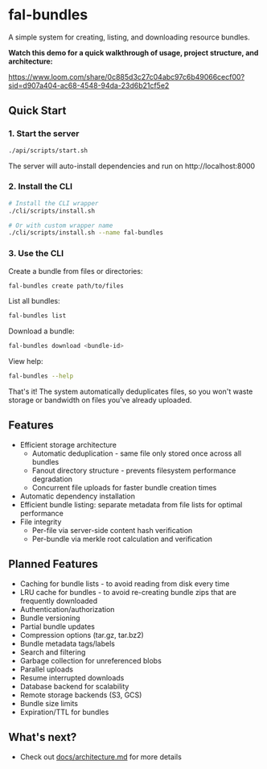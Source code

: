 # fal-bundles

A simple system for creating, listing, and downloading resource bundles.

**Watch this demo for a quick walkthrough of usage, project structure, and architecture:**

https://www.loom.com/share/0c885d3c27c04abc97c6b49066cecf00?sid=d907a404-ac68-4548-94da-23d6b21cf5e2

## Quick Start


### 1. Start the server

```bash
./api/scripts/start.sh
```

The server will auto-install dependencies and run on http://localhost:8000

### 2. Install the CLI

```bash
# Install the CLI wrapper
./cli/scripts/install.sh

# Or with custom wrapper name
./cli/scripts/install.sh --name fal-bundles
```

### 3. Use the CLI

Create a bundle from files or directories:
```bash
fal-bundles create path/to/files
```

List all bundles:
```bash
fal-bundles list
```

Download a bundle:
```bash
fal-bundles download <bundle-id>
```

View help:
```bash
fal-bundles --help
```

That's it! The system automatically deduplicates files, so you won't waste storage or bandwidth on files you've already uploaded.

## Features

- Efficient storage architecture
  - Automatic deduplication - same file only stored once across all bundles
  - Fanout directory structure - prevents filesystem performance degradation
  - Concurrent file uploads for faster bundle creation times
- Automatic dependency installation
- Efficient bundle listing: separate metadata from file lists for optimal performance
- File integrity
  - Per-file via server-side content hash verification
  - Per-bundle via merkle root calculation and verification

## Planned Features

- Caching for bundle lists - to avoid reading from disk every time
- LRU cache for bundles - to avoid re-creating bundle zips that are frequently downloaded
- Authentication/authorization
- Bundle versioning
- Partial bundle updates
- Compression options (tar.gz, tar.bz2)
- Bundle metadata tags/labels
- Search and filtering
- Garbage collection for unreferenced blobs
- Parallel uploads
- Resume interrupted downloads
- Database backend for scalability
- Remote storage backends (S3, GCS)
- Bundle size limits
- Expiration/TTL for bundles


## What's next?

- Check out [docs/architecture.md](./docs/architecture.md) for more details